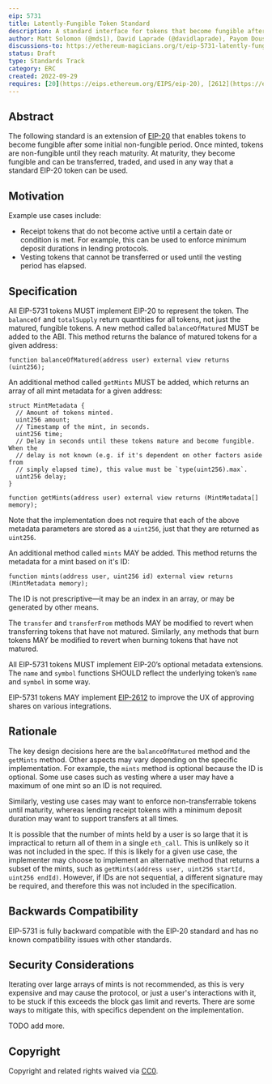 ```yaml
---
eip: 5731
title: Latently-Fungible Token Standard
description: A standard interface for tokens that become fungible after a period of time.
author: Matt Solomon (@mds1), David Laprade (@davidlaprade), Payom Dousti (@payomdousti), Tony Sheng (@tonysheng), Chad Fleming (@chad-js), Franz Chen (@Dendrimer)
discussions-to: https://ethereum-magicians.org/t/eip-5731-latently-fungible-tokens
status: Draft
type: Standards Track
category: ERC
created: 2022-09-29
requires: [20](https://eips.ethereum.org/EIPS/eip-20), [2612](https://eips.ethereum.org/EIPS/eip-2612)
---
```


## Abstract

The following standard is an extension of [EIP-20](./eip-20.md) that enables tokens to become fungible after some initial non-fungible period.
Once minted, tokens are non-fungible until they reach maturity.
At maturity, they become fungible and can be transferred, traded, and used in any way that a standard EIP-20 token can be used.

## Motivation

Example use cases include:
- Receipt tokens that do not become active until a certain date or condition is met. For example, this can be used to enforce minimum deposit durations in lending protocols.
- Vesting tokens that cannot be transferred or used until the vesting period has elapsed.

## Specification

All EIP-5731 tokens MUST implement EIP-20 to represent the token.
The `balanceOf` and `totalSupply` return quantities for all tokens, not just the matured, fungible tokens.
A new method called `balanceOfMatured` MUST be added to the ABI.
This method returns the balance of matured tokens for a given address:

```
function balanceOfMatured(address user) external view returns (uint256);
```

An additional method called `getMints` MUST be added, which returns an array of all mint metadata for a given address:

```
struct MintMetadata {
  // Amount of tokens minted.
  uint256 amount;
  // Timestamp of the mint, in seconds.
  uint256 time;
  // Delay in seconds until these tokens mature and become fungible. When the
  // delay is not known (e.g. if it's dependent on other factors aside from
  // simply elapsed time), this value must be `type(uint256).max`.
  uint256 delay;
}

function getMints(address user) external view returns (MintMetadata[] memory);
```

Note that the implementation does not require that each of the above metadata parameters are stored as a `uint256`, just that they are returned as `uint256`.

An additional method called `mints` MAY be added.
This method returns the metadata for a mint based on it's ID:

```
function mints(address user, uint256 id) external view returns (MintMetadata memory);
```

The ID is not prescriptive&mdash;it may be an index in an array, or may be generated by other means.

The `transfer` and `transferFrom` methods MAY be modified to revert when transferring tokens that have not matured.
Similarly, any methods that burn tokens MAY be modified to revert when burning tokens that have not matured.

All EIP-5731 tokens MUST implement EIP-20’s optional metadata extensions.
The `name` and `symbol` functions SHOULD reflect the underlying token’s `name` and `symbol` in some way.

EIP-5731 tokens MAY implement [EIP-2612](./eip-2612.md) to improve the UX of approving shares on various integrations.

## Rationale

The key design decisions here are the `balanceOfMatured` method and the `getMints` method.
Other aspects may vary depending on the specific implementation.
For example, the `mints` method is optional because the ID is optional. Some use cases such as vesting where a user may have a maximum of one mint so an ID is not required.

Similarly, vesting use cases may want to enforce non-transferrable tokens until maturity, whereas lending receipt tokens with a minimum deposit duration may want to support transfers at all times.

It is possible that the number of mints held by a user is so large that it is impractical to return all of them in a single `eth_call`.
This is unlikely so it was not included in the spec.
If this is likely for a given use case, the implementer may choose to implement an alternative method that returns a subset of the mints, such as `getMints(address user, uint256 startId, uint256 endId)`.
However, if IDs are not sequential, a different signature may be required, and therefore this was not included in the specification.

## Backwards Compatibility

EIP-5731 is fully backward compatible with the EIP-20 standard and has no known compatibility issues with other standards.

## Security Considerations

Iterating over large arrays of mints is not recommended, as this is very expensive and may cause the protocol, or just a user's interactions with it, to be stuck if this exceeds the block gas limit and reverts. There are some ways to mitigate this, with specifics dependent on the implementation.

TODO add more.

## Copyright

Copyright and related rights waived via [CC0](../LICENSE.md).
